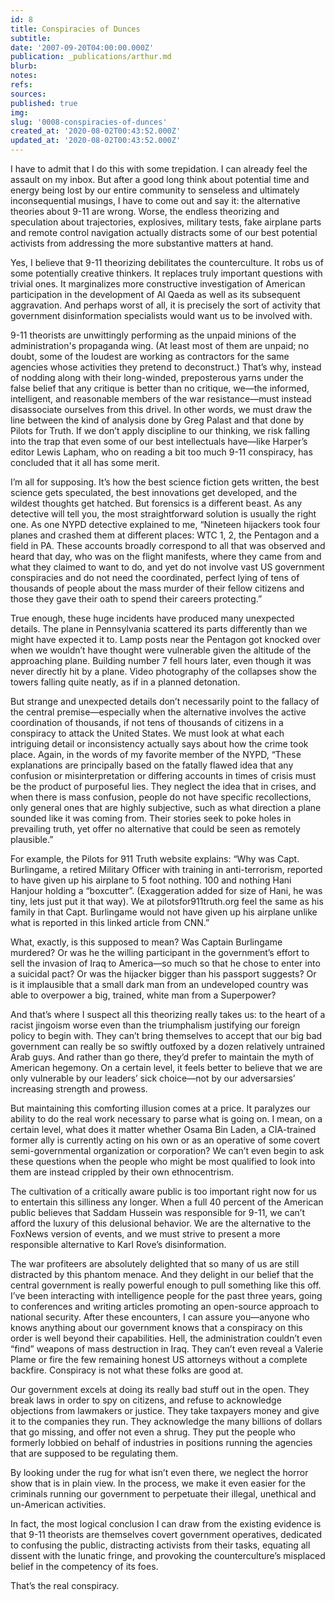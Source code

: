 ```yaml
---
id: 8
title: Conspiracies of Dunces
subtitle: 
date: '2007-09-20T04:00:00.000Z'
publication: _publications/arthur.md
blurb: 
notes: 
refs: 
sources: 
published: true
img: 
slug: '0008-conspiracies-of-dunces'
created_at: '2020-08-02T00:43:52.000Z'
updated_at: '2020-08-02T00:43:52.000Z'
---
```

I have to admit that I do this with some trepidation. I can already feel the assault on my inbox. But after a good long think about potential time and energy being lost by our entire community to senseless and ultimately inconsequential musings, I have to come out and say it: the alternative theories about 9-11 are wrong. Worse, the endless theorizing and speculation about trajectories, explosives, military tests, fake airplane parts and remote control navigation actually distracts some of our best potential activists from addressing the more substantive matters at hand.

Yes, I believe that 9-11 theorizing debilitates the counterculture. It robs us of some potentially creative thinkers. It replaces truly important questions with trivial ones. It marginalizes more constructive investigation of American participation in the development of Al Qaeda as well as its subsequent aggravation. And perhaps worst of all, it is precisely the sort of activity that government disinformation specialists would want us to be involved with.

9-11 theorists are unwittingly performing as the unpaid minions of the administration's propaganda wing. (At least most of them are unpaid; no doubt, some of the loudest are working as contractors for the same agencies whose activities they pretend to deconstruct.) That’s why, instead of nodding along with their long-winded, preposterous yarns under the false belief that any critique is better than no critique, we—the informed, intelligent, and reasonable members of the war resistance—must instead disassociate ourselves from this drivel. In other words, we must draw the line between the kind of analysis done by Greg Palast and that done by Pilots for Truth. If we don’t apply discipline to our thinking, we risk falling into the trap that even some of our best intellectuals have—like Harper’s editor Lewis Lapham, who on reading a bit too much 9-11 conspiracy, has concluded that it all has some merit.

I’m all for supposing. It’s how the best science fiction gets written, the best science gets speculated, the best innovations get developed, and the wildest thoughts get hatched. But forensics is a different beast. As any detective will tell you, the most straightforward solution is usually the right one. As one NYPD detective explained to me, “Nineteen hijackers took four planes and crashed them at different places: WTC 1, 2, the Pentagon and a field in PA. These accounts broadly correspond to all that was observed and heard that day, who was on the flight manifests, where they came from and what they claimed to want to do, and yet do not involve vast US government conspiracies and do not need the coordinated, perfect lying of tens of thousands of people about the mass murder of their fellow citizens and those they gave their oath to spend their careers protecting.”

True enough, these huge incidents have produced many unexpected details. The plane in Pennsylvania scattered its parts differently than we might have expected it to. Lamp posts near the Pentagon got knocked over when we wouldn’t have thought were vulnerable given the altitude of the approaching plane. Building number 7 fell hours later, even though it was never directly hit by a plane. Video photography of the collapses show the towers falling quite neatly, as if in a planned detonation.

But strange and unexpected details don’t necessarily point to the fallacy of the central premise—especially when the alternative involves the active coordination of thousands, if not tens of thousands of citizens in a conspiracy to attack the United States. We must look at what each intriguing detail or inconsistency actually says about how the crime took place. Again, in the words of my favorite member of the NYPD, “These explanations are principally based on the fatally flawed idea that any confusion or misinterpretation or differing accounts in times of crisis must be the product of purposeful lies. They neglect the idea that in crises, and when there is mass confusion, people do not have specific recollections, only general ones that are highly subjective, such as what direction a plane sounded like it was coming from. Their stories seek to poke holes in prevailing truth, yet offer no alternative that could be seen as remotely plausible.”

For example, the Pilots for 911 Truth website explains: “Why was Capt. Burlingame, a retired Military Officer with training in anti-terrorism, reported to have given up his airplane to 5 foot nothing. 100 and nothing Hani Hanjour holding a “boxcutter”. (Exaggeration added for size of Hani, he was tiny, lets just put it that way). We at pilotsfor911truth.org feel the same as his family in that Capt. Burlingame would not have given up his airplane unlike what is reported in this linked article from CNN.”

What, exactly, is this supposed to mean? Was Captain Burlingame murdered? Or was he the willing participant in the government’s effort to sell the invasion of Iraq to America—so much so that he chose to enter into a suicidal pact? Or was the hijacker bigger than his passport suggests? Or is it implausible that a small dark man from an undeveloped country was able to overpower a big, trained, white man from a Superpower?

And that’s where I suspect all this theorizing really takes us: to the heart of a racist jingoism worse even than the triumphalism justifying our foreign policy to begin with. They can’t bring themselves to accept that our big bad government can really be so swiftly outfoxed by a dozen relatively untrained Arab guys. And rather than go there, they’d prefer to maintain the myth of American hegemony. On a certain level, it feels better to believe that we are only vulnerable by our leaders’ sick choice—not by our adversarsies’ increasing strength and prowess.

But maintaining this comforting illusion comes at a price. It paralyzes our ability to do the real work necessary to parse what is going on. I mean, on a certain level, what does it matter whether Osama Bin Laden, a CIA-trained former ally is currently acting on his own or as an operative of some covert semi-governmental organization or corporation? We can’t even begin to ask these questions when the people who might be most qualified to look into them are instead crippled by their own ethnocentrism.

The cultivation of a critically aware public is too important right now for us to entertain this silliness any longer. When a full 40 percent of the American public believes that Saddam Hussein was responsible for 9-11, we can’t afford the luxury of this delusional behavior. We are the alternative to the FoxNews version of events, and we must strive to present a more responsible alternative to Karl Rove’s disinformation.

The war profiteers are absolutely delighted that so many of us are still distracted by this phantom menace. And they delight in our belief that the central government is really powerful enough to pull something like this off. I’ve been interacting with intelligence people for the past three years, going to conferences and writing articles promoting an open-source approach to national security. After these encounters, I can assure you—anyone who knows anything about our government knows that a conspiracy on this order is well beyond their capabilities. Hell, the administration couldn’t even “find” weapons of mass destruction in Iraq. They can’t even reveal a Valerie Plame or fire the few remaining honest US attorneys without a complete backfire. Conspiracy is not what these folks are good at.

Our government excels at doing its really bad stuff out in the open. They break laws in order to spy on citizens, and refuse to acknowledge objections from lawmakers or justice. They take taxpayers money and give it to the companies they run. They acknowledge the many billions of dollars that go missing, and offer not even a shrug. They put the people who formerly lobbied on behalf of industries in positions running the agencies that are supposed to be regulating them.

By looking under the rug for what isn’t even there, we neglect the horror show that is in plain view. In the process, we make it even easier for the criminals running our government to perpetuate their illegal, unethical and un-American activities.

In fact, the most logical conclusion I can draw from the existing evidence is that 9-11 theorists are themselves covert government operatives, dedicated to confusing the public, distracting activists from their tasks, equating all dissent with the lunatic fringe, and provoking the counterculture’s misplaced belief in the competency of its foes.

That’s the real conspiracy.
